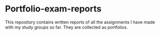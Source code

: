 # Portfolio-exam-reports
This repository contains written reports of all the assignments I have made with my study groups so far. They are collected as portfolios.
